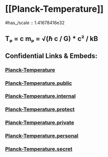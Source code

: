 
# [[Planck-Temperature]] 

#has_/scale :: 1.41678416e32


## Tₚ = c mₚ = √(ℏ c / G) * c² / kB


## Confidential Links & Embeds: 

### [Planck-Temperature](/_Standards/Unit/Planck-Unit/Planck-Temperature.md) 

### [Planck-Temperature.public](/_public/Unit/Planck-Unit/Planck-Temperature.public.md) 

### [Planck-Temperature.internal](/_internal/Unit/Planck-Unit/Planck-Temperature.internal.md) 

### [Planck-Temperature.protect](/_protect/Unit/Planck-Unit/Planck-Temperature.protect.md) 

### [Planck-Temperature.private](/_private/Unit/Planck-Unit/Planck-Temperature.private.md) 

### [Planck-Temperature.personal](/_personal/Unit/Planck-Unit/Planck-Temperature.personal.md) 

### [Planck-Temperature.secret](/_secret/Unit/Planck-Unit/Planck-Temperature.secret.md)

